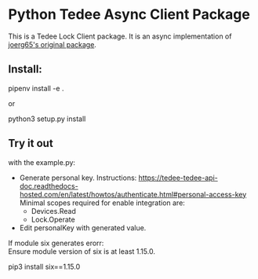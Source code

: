 # Python Tedee Async Client Package

This is a Tedee Lock Client package. It is an async implementation of [joerg65's original package](https://github.com/joerg65/pytedee.git).

## Install:

pipenv install -e .

or

python3 setup.py install

## Try it out
with the example.py:

- Generate personal key. Instructions: https://tedee-tedee-api-doc.readthedocs-hosted.com/en/latest/howtos/authenticate.html#personal-access-key
  Minimal scopes required for enable integration are:
    - Devices.Read
    - Lock.Operate
- Edit personalKey with generated value.

If module six generates erorr:<br/>
Ensure module version of six is at least 1.15.0.

pip3 install six==1.15.0
